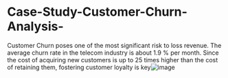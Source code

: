 # Case-Study-Customer-Churn-Analysis-

Customer Churn poses one of the most significant risk to loss revenue. The average churn rate in the telecom industry is about 1.9 % per month.
Since the cost of acquiring new customers is up to 25 times higher than the cost of retaining them, fostering customer loyalty is key![image](https://user-images.githubusercontent.com/111907403/205430478-919c28cf-a461-404c-b327-417d877e77e3.png)

